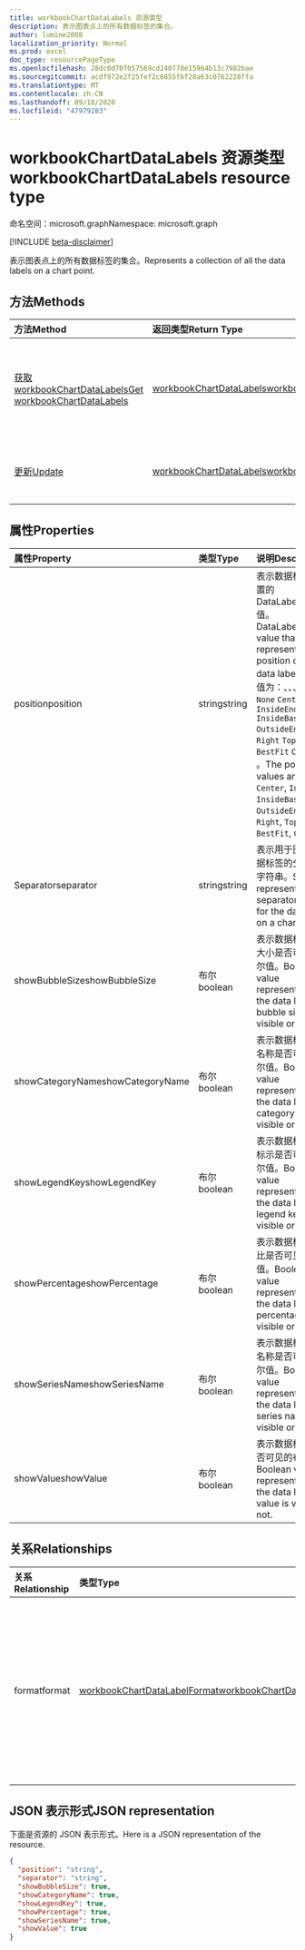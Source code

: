```yaml
---
title: workbookChartDataLabels 资源类型
description: 表示图表点上的所有数据标签的集合。
author: lumine2008
localization_priority: Normal
ms.prod: excel
doc_type: resourcePageType
ms.openlocfilehash: 28dc0d70f057569cd240770e15964b13c7982bae
ms.sourcegitcommit: acdf972e2f25fef2c6855f6f28a63c0762228ffa
ms.translationtype: MT
ms.contentlocale: zh-CN
ms.lasthandoff: 09/18/2020
ms.locfileid: "47979283"
---
```

# <a name="workbookchartdatalabels-resource-type"></a><span data-ttu-id="c32f0-103">workbookChartDataLabels 资源类型</span><span class="sxs-lookup"><span data-stu-id="c32f0-103">workbookChartDataLabels resource type</span></span>

<span data-ttu-id="c32f0-104">命名空间：microsoft.graph</span><span class="sxs-lookup"><span data-stu-id="c32f0-104">Namespace: microsoft.graph</span></span>

[!INCLUDE [beta-disclaimer](../../includes/beta-disclaimer.md)]

<span data-ttu-id="c32f0-105">表示图表点上的所有数据标签的集合。</span><span class="sxs-lookup"><span data-stu-id="c32f0-105">Represents a collection of all the data labels on a chart point.</span></span>


## <a name="methods"></a><span data-ttu-id="c32f0-106">方法</span><span class="sxs-lookup"><span data-stu-id="c32f0-106">Methods</span></span>

| <span data-ttu-id="c32f0-107">方法</span><span class="sxs-lookup"><span data-stu-id="c32f0-107">Method</span></span>           | <span data-ttu-id="c32f0-108">返回类型</span><span class="sxs-lookup"><span data-stu-id="c32f0-108">Return Type</span></span>    |<span data-ttu-id="c32f0-109">说明</span><span class="sxs-lookup"><span data-stu-id="c32f0-109">Description</span></span>|
|:---------------|:--------|:----------|
|[<span data-ttu-id="c32f0-110">获取 workbookChartDataLabels</span><span class="sxs-lookup"><span data-stu-id="c32f0-110">Get workbookChartDataLabels</span></span>](../api/chartdatalabels-get.md) | [<span data-ttu-id="c32f0-111">workbookChartDataLabels</span><span class="sxs-lookup"><span data-stu-id="c32f0-111">workbookChartDataLabels</span></span>](workbookchartdatalabels.md) |<span data-ttu-id="c32f0-112">读取 chartDataLabels 对象的属性和关系。</span><span class="sxs-lookup"><span data-stu-id="c32f0-112">Read properties and relationships of chartDataLabels object.</span></span>|
|[<span data-ttu-id="c32f0-113">更新</span><span class="sxs-lookup"><span data-stu-id="c32f0-113">Update</span></span>](../api/chartdatalabels-update.md) | [<span data-ttu-id="c32f0-114">workbookChartDataLabels</span><span class="sxs-lookup"><span data-stu-id="c32f0-114">workbookChartDataLabels</span></span>](workbookchartdatalabels.md) |<span data-ttu-id="c32f0-115">更新 ChartDataLabels 对象</span><span class="sxs-lookup"><span data-stu-id="c32f0-115">Update ChartDataLabels object.</span></span> |

## <a name="properties"></a><span data-ttu-id="c32f0-116">属性</span><span class="sxs-lookup"><span data-stu-id="c32f0-116">Properties</span></span>
| <span data-ttu-id="c32f0-117">属性</span><span class="sxs-lookup"><span data-stu-id="c32f0-117">Property</span></span>     | <span data-ttu-id="c32f0-118">类型</span><span class="sxs-lookup"><span data-stu-id="c32f0-118">Type</span></span>   |<span data-ttu-id="c32f0-119">说明</span><span class="sxs-lookup"><span data-stu-id="c32f0-119">Description</span></span>|
|:---------------|:--------|:----------|
|<span data-ttu-id="c32f0-120">position</span><span class="sxs-lookup"><span data-stu-id="c32f0-120">position</span></span>|<span data-ttu-id="c32f0-121">string</span><span class="sxs-lookup"><span data-stu-id="c32f0-121">string</span></span>|<span data-ttu-id="c32f0-122">表示数据标签的位置的 DataLabelPosition 值。</span><span class="sxs-lookup"><span data-stu-id="c32f0-122">DataLabelPosition value that represents the position of the data label.</span></span> <span data-ttu-id="c32f0-123">可能的值为：、、、、、、、、、、 `None` `Center` `InsideEnd` `InsideBase` `OutsideEnd` `Left` `Right` `Top` `Bottom` `BestFit` `Callout` 。</span><span class="sxs-lookup"><span data-stu-id="c32f0-123">The possible values are: `None`, `Center`, `InsideEnd`, `InsideBase`, `OutsideEnd`, `Left`, `Right`, `Top`, `Bottom`, `BestFit`, `Callout`.</span></span>|
|<span data-ttu-id="c32f0-124">Separator</span><span class="sxs-lookup"><span data-stu-id="c32f0-124">separator</span></span>|<span data-ttu-id="c32f0-125">string</span><span class="sxs-lookup"><span data-stu-id="c32f0-125">string</span></span>|<span data-ttu-id="c32f0-126">表示用于图表中数据标签的分隔符的字符串。</span><span class="sxs-lookup"><span data-stu-id="c32f0-126">String representing the separator used for the data labels on a chart.</span></span>|
|<span data-ttu-id="c32f0-127">showBubbleSize</span><span class="sxs-lookup"><span data-stu-id="c32f0-127">showBubbleSize</span></span>|<span data-ttu-id="c32f0-128">布尔</span><span class="sxs-lookup"><span data-stu-id="c32f0-128">boolean</span></span>|<span data-ttu-id="c32f0-129">表示数据标签气泡大小是否可见的布尔值。</span><span class="sxs-lookup"><span data-stu-id="c32f0-129">Boolean value representing if the data label bubble size is visible or not.</span></span>|
|<span data-ttu-id="c32f0-130">showCategoryName</span><span class="sxs-lookup"><span data-stu-id="c32f0-130">showCategoryName</span></span>|<span data-ttu-id="c32f0-131">布尔</span><span class="sxs-lookup"><span data-stu-id="c32f0-131">boolean</span></span>|<span data-ttu-id="c32f0-132">表示数据标签类别名称是否可见的布尔值。</span><span class="sxs-lookup"><span data-stu-id="c32f0-132">Boolean value representing if the data label category name is visible or not.</span></span>|
|<span data-ttu-id="c32f0-133">showLegendKey</span><span class="sxs-lookup"><span data-stu-id="c32f0-133">showLegendKey</span></span>|<span data-ttu-id="c32f0-134">布尔</span><span class="sxs-lookup"><span data-stu-id="c32f0-134">boolean</span></span>|<span data-ttu-id="c32f0-135">表示数据标签图例标示是否可见的布尔值。</span><span class="sxs-lookup"><span data-stu-id="c32f0-135">Boolean value representing if the data label legend key is visible or not.</span></span>|
|<span data-ttu-id="c32f0-136">showPercentage</span><span class="sxs-lookup"><span data-stu-id="c32f0-136">showPercentage</span></span>|<span data-ttu-id="c32f0-137">布尔</span><span class="sxs-lookup"><span data-stu-id="c32f0-137">boolean</span></span>|<span data-ttu-id="c32f0-138">表示数据标签百分比是否可见的布尔值。</span><span class="sxs-lookup"><span data-stu-id="c32f0-138">Boolean value representing if the data label percentage is visible or not.</span></span>|
|<span data-ttu-id="c32f0-139">showSeriesName</span><span class="sxs-lookup"><span data-stu-id="c32f0-139">showSeriesName</span></span>|<span data-ttu-id="c32f0-140">布尔</span><span class="sxs-lookup"><span data-stu-id="c32f0-140">boolean</span></span>|<span data-ttu-id="c32f0-141">表示数据标签系列名称是否可见的布尔值。</span><span class="sxs-lookup"><span data-stu-id="c32f0-141">Boolean value representing if the data label series name is visible or not.</span></span>|
|<span data-ttu-id="c32f0-142">showValue</span><span class="sxs-lookup"><span data-stu-id="c32f0-142">showValue</span></span>|<span data-ttu-id="c32f0-143">布尔</span><span class="sxs-lookup"><span data-stu-id="c32f0-143">boolean</span></span>|<span data-ttu-id="c32f0-144">表示数据标签值是否可见的布尔值。</span><span class="sxs-lookup"><span data-stu-id="c32f0-144">Boolean value representing if the data label value is visible or not.</span></span>|

## <a name="relationships"></a><span data-ttu-id="c32f0-145">关系</span><span class="sxs-lookup"><span data-stu-id="c32f0-145">Relationships</span></span>
| <span data-ttu-id="c32f0-146">关系</span><span class="sxs-lookup"><span data-stu-id="c32f0-146">Relationship</span></span> | <span data-ttu-id="c32f0-147">类型</span><span class="sxs-lookup"><span data-stu-id="c32f0-147">Type</span></span>   |<span data-ttu-id="c32f0-148">说明</span><span class="sxs-lookup"><span data-stu-id="c32f0-148">Description</span></span>|
|:---------------|:--------|:----------|
|<span data-ttu-id="c32f0-149">format</span><span class="sxs-lookup"><span data-stu-id="c32f0-149">format</span></span>|[<span data-ttu-id="c32f0-150">workbookChartDataLabelFormat</span><span class="sxs-lookup"><span data-stu-id="c32f0-150">workbookChartDataLabelFormat</span></span>](workbookchartdatalabelformat.md)|<span data-ttu-id="c32f0-151">表示图表数据标签的格式，包括填充和字体格式。</span><span class="sxs-lookup"><span data-stu-id="c32f0-151">Represents the format of chart data labels, which includes fill and font formatting.</span></span> <span data-ttu-id="c32f0-152">只读。</span><span class="sxs-lookup"><span data-stu-id="c32f0-152">Read-only.</span></span>|

## <a name="json-representation"></a><span data-ttu-id="c32f0-153">JSON 表示形式</span><span class="sxs-lookup"><span data-stu-id="c32f0-153">JSON representation</span></span>

<span data-ttu-id="c32f0-154">下面是资源的 JSON 表示形式。</span><span class="sxs-lookup"><span data-stu-id="c32f0-154">Here is a JSON representation of the resource.</span></span>

<!--{
  "blockType": "resource",
  "baseType": "microsoft.graph.entity",
  "optionalProperties": [],
  "@odata.type": "microsoft.graph.workbookChartDataLabels"
}-->

```json
{
  "position": "string",
  "separator": "string",
  "showBubbleSize": true,
  "showCategoryName": true,
  "showLegendKey": true,
  "showPercentage": true,
  "showSeriesName": true,
  "showValue": true
}

```

<!-- uuid: 8fcb5dbc-d5aa-4681-8e31-b001d5168d79
2015-10-25 14:57:30 UTC -->
<!--
{
  "type": "#page.annotation",
  "description": "workbookChartDataLabels resource",
  "keywords": "",
  "section": "documentation",
  "tocPath": "",
  "suppressions": []
}
-->



